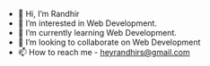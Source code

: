 - 👋 Hi, I’m Randhir
- 👀 I’m interested in Web Development.
- 🌱 I’m currently learning Web Development.
- 💞️ I’m looking to collaborate on Web Development
- 📫 How to reach me - heyrandhirs@gmail.com

<!---
heyrandhir/heyrandhir is a ✨ special ✨ repository because its `README.md` (this file) appears on your GitHub profile.
You can click the Preview link to take a look at your changes.
--->

